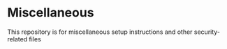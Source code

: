 # Miscellaneous

This repository is for miscellaneous setup instructions and other security-related files
